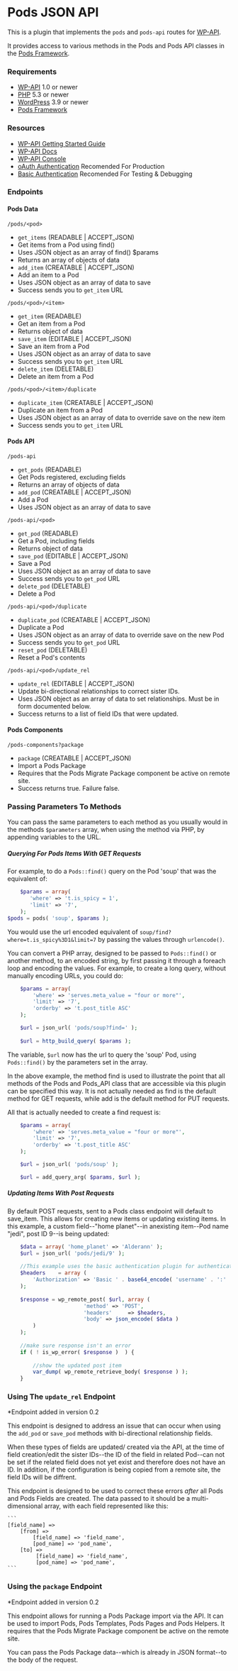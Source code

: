 Pods JSON API
===========

This is a plugin that implements the `pods` and `pods-api` routes for [WP-API](https://github.com/WP-API/WP-API).

It provides access to various methods in the Pods and Pods API classes in the [Pods Framework](http://pods.io).

### Requirements

* [WP-API](https://github.com/WP-API/WP-API) 1.0 or newer
* [PHP](http://php.net/) 5.3 or newer
* [WordPress](http://wordpress.org/) 3.9 or newer
* [Pods Framework](http://Pods.io)

### Resources
* [WP-API Getting Started Guide](https://github.com/WP-API/WP-API/blob/master/docs/guides/getting-started.md)
* [WP-API Docs](https://github.com/WP-API/WP-API/blob/master/docs/)
* [WP-API Console](https://github.com/WP-API/api-console)
* [oAuth Authentication](https://github.com/WP-API/OAuth1) Recomended For Production
* [Basic Authentication](https://github.com/WP-API/Basic-Auth) Recomended For Testing & Debugging

### Endpoints

#### Pods Data

`/pods/<pod>`

* `get_items` (READABLE | ACCEPT_JSON)
 * Get items from a Pod using find()
 * Uses JSON object as an array of find() $params
 * Returns an array of objects of data
* `add_item` (CREATABLE | ACCEPT_JSON)
 * Add an item to a Pod
 * Uses JSON object as an array of data to save
 * Success sends you to `get_item` URL

`/pods/<pod>/<item>`

* `get_item` (READABLE)
 * Get an item from a Pod
 * Returns object of data
* `save_item` (EDITABLE | ACCEPT_JSON)
 * Save an item from a Pod
 * Uses JSON object as an array of data to save
 * Success sends you to `get_item` URL
* `delete_item` (DELETABLE)
 * Delete an item from a Pod

`/pods/<pod>/<item>/duplicate`

* `duplicate_item` (CREATABLE | ACCEPT_JSON)
 * Duplicate an item from a Pod
 * Uses JSON object as an array of data to override save on the new item
 * Success sends you to `get_item` URL

#### Pods API

`/pods-api`

* `get_pods` (READABLE)
 * Get Pods registered, excluding fields
 * Returns an array of objects of data
* `add_pod` (CREATABLE | ACCEPT_JSON)
 * Add a Pod
 * Uses JSON object as an array of data to save

`/pods-api/<pod>`

* `get_pod` (READABLE)
 * Get a Pod, including fields
 * Returns object of data
* `save_pod` (EDITABLE | ACCEPT_JSON)
 * Save a Pod
 * Uses JSON object as an array of data to save
 * Success sends you to `get_pod` URL
* `delete_pod` (DELETABLE)
 * Delete a Pod

`/pods-api/<pod>/duplicate`

* `duplicate_pod` (CREATABLE | ACCEPT_JSON)
 * Duplicate a Pod
 * Uses JSON object as an array of data to override save on the new Pod
 * Success sends you to `get_pod` URL
* `reset_pod` (DELETABLE)
 * Reset a Pod's contents

`/pods-api/<pod>/update_rel`

* `update_rel` (EDITABLE | ACCEPT_JSON)
 * Update bi-directional relationships to correct sister IDs.
 * Uses JSON object as an array of data to set relationships. Must be in form documented below.
 * Success returns to a list of field IDs that were updated.

#### Pods Components
  `/pods-components?package`

* `package` (CREATABLE | ACCEPT_JSON)
 * Import a Pods Package
 * Requires that the Pods Migrate Package component be active on remote site.
 * Success returns true. Failure false.




### Passing Parameters To Methods
You can pass the same parameters to each method as you usually would in the methods `$parameters` array, when using the method via PHP, by appending variables to the URL.

##### Querying For Pods Items With GET Requests

For example, to do a `Pods::find()` query on the Pod 'soup' that was the equivalent of:

```php
    $params = array(
       'where' => 't.is_spicy = 1',
       'limit' => '7',
    );
$pods = pods( 'soup', $params );
```

You would use the url encoded equivalent of `soup/find?where=t.is_spicy%3D1&limit=7` by passing the values through `urlencode()`.

You can convert a PHP array, designed to be passed to `Pods::find()` or another method, to an encoded string, by first passing it through a foreach loop and encoding the values. For example, to create a long query, without manually encoding URLs, you could do:

```php
    $params = array(
        'where' => 'serves.meta_value = "four or more"',
        'limit' => '7',
        'orderby' => 't.post_title ASC'
    );

    $url = json_url( 'pods/soup?find=' );
    
    $url = http_build_query( $params );
```
The variable, `$url` now has the url to query the 'soup' Pod, using `Pods::find()` by the parameters set in the array.

In the above example, the method find is used to illustrate the point that all methods of the Pods and Pods_API class that are accessible via this plugin can be specified this way. It is not actually needed as find is the default method for GET requests, while add is the default method for PUT requests.

All that is actually needed to create a find request is:

```php
    $params = array(
        'where' => 'serves.meta_value = "four or more"',
        'limit' => '7',
        'orderby' => 't.post_title ASC'
    );

    $url = json_url( 'pods/soup' );

    $url = add_query_arg( $params, $url );
```

##### Updating Items With Post Requests
By default POST requests, sent to a Pods class endpoint will default to save_item. This allows for creating new items or updating existing items. In this example, a custom field--"home planet"--in anexisting item--Pod name "jedi", post ID 9--is being updated:

```php
    $data = array( 'home_planet' => 'Alderann' );
    $url = json_url( 'pods/jedi/9' );
    
    //This example uses the basic authentication plugin for authentication
    $headers    = array (
        'Authorization' => 'Basic ' . base64_encode( 'username' . ':' . 'password' ),
    );
 
    $response = wp_remote_post( $url, array (
                        'method' => 'POST',
						'headers'     => $headers,
                        'body' => json_encode( $data )
        )
    );
    
    //make sure response isn't an error
    if ( ! is_wp_error( $response )  ) {
    
        //show the updated post item
        var_dump( wp_remote_retrieve_body( $response ) );
    }
```

### Using The `update_rel` Endpoint
*Endpoint added in version 0.2

This endpoint is designed to address an issue that can occur when using the `add_pod` or `save_pod` methods with bi-directional relationship fields.

When these types of fields are updated/ created via the API, at the time of field creation/edit the sister IDs--the ID of the field in related Pod--can not be set if the related field does not yet exist and therefore does not have an ID. In addition, if the configuration is being copied from a remote site, the field IDs will be diffrent.

This endpoint is designed to be used to correct these errors <em>after</em> all Pods and Pods Fields are created. The data passed to it should be a multi-dimensional array, with each field represented like this:

    ```
    [field_name] =>
        [from] =>
            [field_name] => 'field_name',
            [pod_name] => 'pod_name',
        [to] =>
             [field_name] => 'field_name',
             [pod_name] => 'pod_name',
    ```

### Using the `package` Endpoint
*Endpoint added in version 0.2

This endpoint allows for running a Pods Package import via the API. It can be used to import Pods, Pods Templates, Pods Pages and Pods Helpers. It requires that the Pods Migrate Package component be active on the remote site.

You can pass the Pods Package data--which is already in JSON format--to the body of the request.

